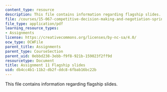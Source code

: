 ```yaml
---
content_type: resource
description: This file contains information regarding flagship slides.
file: /courses/15-067-competitive-decision-making-and-negotiation-spring-2011/db4cc4b111b2db2fddc86fbab16bc22b_MIT15_067S11_assgn11slides.pdf
file_type: application/pdf
learning_resource_types:
- Assignments
license: https://creativecommons.org/licenses/by-nc-sa/4.0/
ocw_type: OCWFile
parent_title: Assignments
parent_type: CourseSection
parent_uid: 0ebbd238-3ebb-f9f8-921b-159023f2ff9d
resourcetype: Document
title: Assignment 11 Flagship slides
uid: db4cc4b1-11b2-db2f-ddc8-6fbab16bc22b
---
```

This file contains information regarding flagship slides.